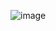 ![image](https://user-images.githubusercontent.com/67019423/198086776-d7af9995-1db4-46ca-9ce9-746ce3c92704.png)
